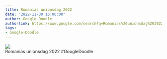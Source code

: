 ```yaml
---
title: Romanias unionsdag 2022
date: "2022-11-30 16:00:00"
author: Google Doodle
authorlink: https://www.google.com/search?q=Romanias%20unionsdag%202022
tags:
- Google-Doodle
---
```

<img src="https://www.google.com/logos/doodles/2022/great-union-day-2022-6753651837109668-law.gif" referrerpolicy="no-referrer"><br>Romanias unionsdag 2022 #GoogleDoodle